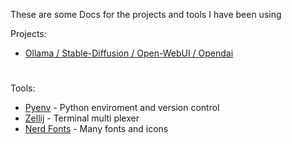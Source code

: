 These are some Docs for the projects and tools I have been using

Projects:
- [Ollama / Stable-Diffusion / Open-WebUI / Opendai](https://github.com/ebelious/Self-Hosted/blob/main/Install%20Open-WebUI%20with%20local%20hosted%20Ollama%20-%20Linux.md)

#
Tools:
- [Pyenv](https://github.com/ebelious/Self-Hosted/blob/main/pyenv.md) - Python enviroment and version control
- [Zellij](https://github.com/ebelious/Self-Hosted/blob/main/zellij.md) - Terminal multi plexer
- [Nerd Fonts](https://github.com/ryanoasis/nerd-fonts) - Many fonts and icons
